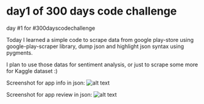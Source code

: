 # day1 of 300 days code challenge

day #1 for #300dayscodechallenge


Today I learned a simple code to scrape data from google play-store using google-play-scraper library, dump json and highlight json syntax using pygments. 

I plan to use those datas for sentiment analysis, or just to scrape some more for Kaggle dataset :)


Screenshot for app info in json:
![alt text](https://github.com/raissadvy/day1_300days_codechallenge/blob/main/Screen%20Shot%202021-01-01%20at%2010.00.26.png)


Screenshot for app review in json:
![alt text](https://github.com/raissadvy/day1_300days_codechallenge/blob/main/Screen%20Shot%202021-01-01%20at%2010.00.15.png)

